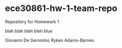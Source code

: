 # ece30861-hw-1-team-repo
Repository for Homework 1

blah blah blah bleh blue

Giovanni De Geronimo
Ryken Adams-Barnes
